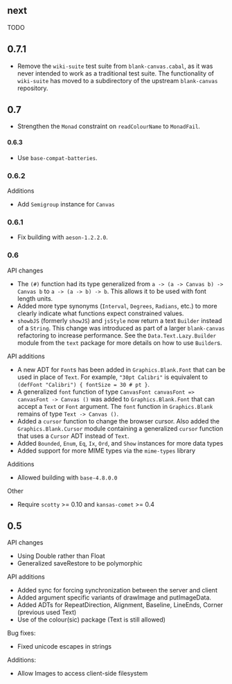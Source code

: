 ## next
TODO

## 0.7.1
* Remove the `wiki-suite` test suite from `blank-canvas.cabal`, as it was never
  intended to work as a traditional test suite. The functionality of
  `wiki-suite` has moved to a subdirectory of the upstream `blank-canvas`
  repository.

## 0.7
* Strengthen the `Monad` constraint on `readColourName` to `MonadFail`.

#### 0.6.3
* Use `base-compat-batteries`.

### 0.6.2
Additions
* Add `Semigroup` instance for `Canvas`

### 0.6.1
* Fix building with `aeson-1.2.2.0`.

### 0.6
API changes
 * The `(#)` function had its type generalized from `a -> (a -> Canvas b) -> Canvas b` to `a -> (a -> b) -> b`. This allows it to be used with font length units.
 * Added more type synonyms (`Interval`, `Degrees`, `Radians`, etc.) to more clearly indicate what functions expect constrained values.
 * `showbJS` (formerly `showJS`) and `jsStyle` now return a text `Builder` instead of a `String`. This change was introduced as part of a larger `blank-canvas` refactoring to increase performance. See the `Data.Text.Lazy.Builder` module from the `text` package for more details on how to use `Builder`s.

API additions
 * A new ADT for `Font`s has been added in `Graphics.Blank.Font` that can be used in place of `Text`. For example, `"30pt Calibri"` is equivalent to `(defFont "Calibri") { fontSize = 30 # pt }`.
 * A generalized `font` function of type `CanvasFont canvasFont => canvasFont -> Canvas ()` was added to `Graphics.Blank.Font` that can accept a `Text` or `Font` argument. The `font` function in `Graphics.Blank` remains of type `Text -> Canvas ()`.
 * Added a `cursor` function to change the browser cursor. Also added the `Graphics.Blank.Cursor` module containing a generalized `cursor` function that uses a `Cursor` ADT instead of `Text`.
 * Added `Bounded`, `Enum`, `Eq`, `Ix`, `Ord`, and `Show` instances for more data types
 * Added support for more MIME types via the `mime-types` library

Additions
 * Allowed building with `base-4.8.0.0`

Other
 * Require `scotty` >= 0.10 and `kansas-comet` >= 0.4

## 0.5

API changes
 * Using Double rather than Float
 * Generalized saveRestore to be polymorphic

API additions
 * Added sync for forcing synchronization between the server and client
 * Added argument specific variants of drawImage and putImageData.
 * Added ADTs for RepeatDirection, Alignment, Baseline, LineEnds, Corner (previous used Text)
 * Use of the colour(sic) package (Text is still allowed)

Bug fixes:
 * Fixed unicode escapes in strings

Additions:
 * Allow Images to access client-side filesystem

